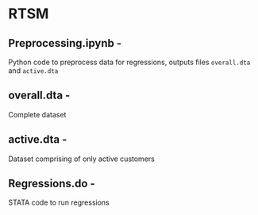 # RTSM

## Preprocessing.ipynb -
Python code to preprocess data for regressions, outputs files ```overall.dta``` and ```active.dta```

## overall.dta - 
Complete dataset

## active.dta - 
Dataset comprising of only active customers

## Regressions.do -
STATA code to run regressions 
